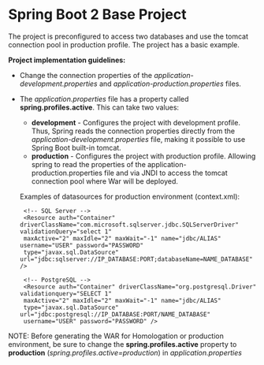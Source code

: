 # Spring Boot 2 Base Project

The project is preconfigured to access two databases and use the tomcat connection pool in production profile. The project has a basic example.

**Project implementation guidelines:**

*  Change the connection properties of the *application-development.properties* and *application-production.properties* files.

*  The *application.properties* file has a property called **spring.profiles.active**. This can take two values:

      * **development** - Configures the project with development profile. Thus, Spring reads the connection properties directly from the *application-development.properties* file, making it possible to use Spring Boot built-in tomcat.
      * **production** - Configures the project with production profile. Allowing spring to read the properties of the application-production.properties file and via JNDI to access the tomcat connection pool where War will be deployed.
      
      Examples of datasources for production environment (context.xml):
                
        <!-- SQL Server -->
        <Resource auth="Container" driverClassName="com.microsoft.sqlserver.jdbc.SQLServerDriver" validationQuery="select 1"
        maxActive="2" maxIdle="2" maxWait="-1" name="jdbc/ALIAS" username="USER" password="PASSWORD" 
        type="javax.sql.DataSource" url="jdbc:sqlserver://IP_DATABASE:PORT;databaseName=NAME_DATABASE" />
        	
        <!-- PostgreSQL -->
        <Resource auth="Container" driverClassName="org.postgresql.Driver" validationquery="SELECT 1" 
		maxActive="2" maxIdle="2" maxWait="-1" name="jdbc/ALIAS"	
		type="javax.sql.DataSource" url="jdbc:postgresql://IP_DATABASE:PORT/NAME_DATABASE"
		username="USER" password="PASSWORD" />
      


NOTE: Before generating the WAR for Homologation or production environment, be sure to change the **spring.profiles.active** property to **production** (*spring.profiles.active=production*) in *application.properties*
